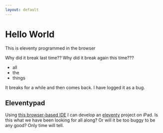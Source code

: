 ```yaml
---
layout: default
---
```


# Hello World

This is eleventy programmed in the browser

Why did it break last time?? Why did it break again this time???

- all
- the 
- things

It breaks for a while and then comes back. I have logged it as a bug.

## Eleventypad

Using [this browser-based IDE](https://repl.it) I can develop an [eleventy](https://www.11ty.dev/) project on iPad. Is this what we have been looking for all along? Or will it be too buggy to be any good? Only time will tell.